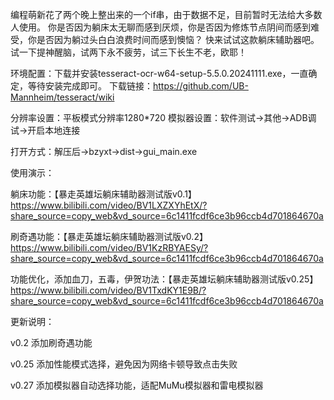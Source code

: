 编程萌新花了两个晚上整出来的一个if串，由于数据不足，目前暂时无法给大多数人使用。
你是否因为躺床太无聊而感到厌烦，你是否因为修炼节点阴间而感到难受，你是否因为躺过头白白浪费时间而感到懊恼？
快来试试这款躺床辅助器吧。试一下提神醒脑，试两下永不疲劳，试三下长生不老，欧耶！

环境配置：下载并安装tesseract-ocr-w64-setup-5.5.0.20241111.exe，一直确定，等待安装完成即可。
下载链接：https://github.com/UB-Mannheim/tesseract/wiki

分辨率设置：平板模式分辨率1280*720
模拟器设置：软件测试->其他->ADB调试->开启本地连接

打开方式：解压后->bzyxt->dist->gui_main.exe

使用演示：

躺床功能：【暴走英雄坛躺床辅助器测试版v0.1】 https://www.bilibili.com/video/BV1LXZXYhEtX/?share_source=copy_web&vd_source=6c1411fcdf6ce3b96ccb4d701864670a

刷奇遇功能：【暴走英雄坛躺床辅助器测试版v0.2】 https://www.bilibili.com/video/BV1KzRBYAESy/?share_source=copy_web&vd_source=6c1411fcdf6ce3b96ccb4d701864670a

功能优化，添加血刀，五毒，伊贺功法：【暴走英雄坛躺床辅助器测试版v0.25】 https://www.bilibili.com/video/BV1TxdKY1E9B/?share_source=copy_web&vd_source=6c1411fcdf6ce3b96ccb4d701864670a


更新说明：

v0.2 添加刷奇遇功能

v0.25 添加性能模式选择，避免因为网络卡顿导致点击失败

v0.27 添加模拟器自动选择功能，适配MuMu模拟器和雷电模拟器

